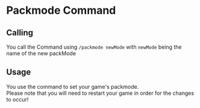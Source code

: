 # Packmode Command

## Calling
You call the Command using `/packmode newMode` with `newMode` being the name of the new packMode

## Usage
You use the command to set your game's packmode.  
Please note that you will need to restart your game in order for the changes to occur!